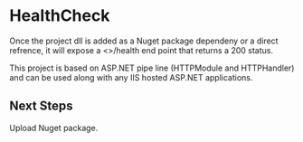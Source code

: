 # HealthCheck

Once the project dll is added as a Nuget package dependeny or a direct refrence, it will expose a <<App Path>>/health end point that returns a 200 status.

This project is based on ASP.NET pipe line  (HTTPModule and HTTPHandler) and can be used along with any IIS hosted ASP.NET applications.

## Next Steps

Upload Nuget package.

